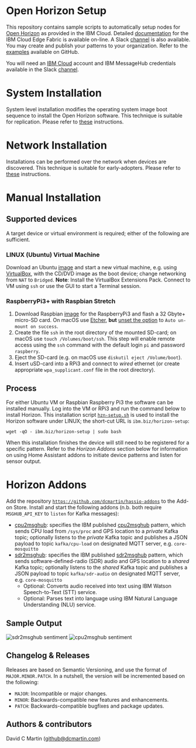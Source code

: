 # Open Horizon Setup

This repository contains sample scripts to automatically setup nodes for [Open Horizon][open-horizon] as provided in the IBM Cloud.  Detailed [documentation][edge-fabric] for the IBM Cloud Edge Fabric is available on-line.  A Slack [channel][edge-slack] is also available.  You may create and publish your patterns to your organization.  Refer to the [examples][examples] available on GitHub.

You will need an [IBM Cloud][ibm-cloud] account and IBM MessageHub credentials available in the Slack [channel][edge-slack].

# System Installation

System level installation modifies the operating system image boot sequence to install the Open Horizon software.  This technique is suitable for replication.  Please refer to [these][system] instructions.

# Network Installation

Installations can be performed over the network when devices are discovered.  This technique is suitable for early-adopters. Please refer to [these][network] instructions.

# Manual Installation

## Supported devices
A target device or virtual environment is required; either of the following are sufficient.

### LINUX (Ubuntu) Virtual Machine
Download an Ubuntu [image][ubuntu-image] and start a new virtual machine, e.g. using [VirtualBox][virtualbox], with the CD/DVD image as the boot device; change networking from `NAT` to `Bridged`.  **Note**: Install the VirtualBox Extensions Pack.  Connect to VM using `ssh` or use the GUI to start a Terminal session.

### RaspberryPi3+ with Raspbian Stretch
1. Download Raspbian [image][raspbian-image] for the RaspberryPi3 and flash a 32 Gbyte+ micro-SD card.  On macOS use [Etcher][etcher-io], **but** <ins>unset the option</ins> to `Auto un-mount on success`.
1. Create the file `ssh` in the root directory of the mounted SD-card; on macOS use `touch /Volumes/boot/ssh`.  This step will enable remote access using the `ssh` command with the default login `pi` and password `raspberry`.
1. Eject the SD-card (e.g. on macOS use `diskutil eject /Volume/boot`).
1. Insert uSD-card into a RPi3 and connect to _wired_ ethernet (or create appropriate `wpa_supplicant.conf` file in the root directory).

## Process
For either Ubuntu VM or Raspbian Raspberry Pi3 the software can be installed manually.  Log into the VM or RPi3 and run the command below to install Horizon.  This installation script [`hzn-setup.sh`][horizon-setup] is used to install the Horizon software under LINUX; the short-cut URL is `ibm.biz/horizon-setup`:
```
wget -qO - ibm.biz/horizon-setup | sudo bash
```
When this installation finishes the device will still need to be registered for a specific pattern.  Refer to the _Horizon Addons_ section below for information on using Home Assistant addons to initiate device patterns and listen for sensor output.

# Horizon Addons

Add the repository [`https://github.com/dcmartin/hassio-addons`][dcm-addons] to the Add-on Store.  Install and start the following addons (n.b. both require `MSGHUB_API_KEY` to `listen` for Kafka messages):

+ [cpu2msghub][cpu2msghub-addon]: specifies the IBM published [cpu2msghub][cpu2msghub-pattern] pattern, which sends CPU load from `/sys/proc` and GPS location to a _private_ Kafka topic; optionally listens to the _private_ Kafka topic and publishes a JSON payload to topic `kafka/cpu-load` on designated MQTT server, e.g. `core-mosquitto`
+ [sdr2msghub][sdr2msghub-addon]: specifies the IBM published [sdr2msghub][sdr2msghub-pattern] pattern, which sends software-defined-radio (SDR) audio and GPS location to a _shared_ Kafka topic; optionally listens to the _shared_ Kafka topic and publishes a JSON payload to topic `kafka/sdr-audio` on designated MQTT server, e.g. `core-mosquitto`
  - Optional: Converts audio received into text using IBM Watson Speech-to-Text (STT) service.
  - Optional: Parses text into language using IBM Natural Language Understanding (NLU) service.

## Sample Output

![sdr2msghub sentiment](https://github.com/dcmartin/hassio-addons/raw/master/sdr2msghub/sdr2msghub_sentiment.png?raw=true "SDR2MSGHUB")
![cpu2msghub sentiment](https://github.com/dcmartin/hassio-addons/raw/master/cpu2msghub/cpu2msghub_cpu.png?raw=true "CPU2MSGHUB")

## Changelog & Releases

Releases are based on Semantic Versioning, and use the format
of ``MAJOR.MINOR.PATCH``. In a nutshell, the version will be incremented
based on the following:

- ``MAJOR``: Incompatible or major changes.
- ``MINOR``: Backwards-compatible new features and enhancements.
- ``PATCH``: Backwards-compatible bugfixes and package updates.

## Authors & contributors

David C Martin (github@dcmartin.com)


[commits]: https://github.com/dcmartin/open-horizon/setup/commits/master
[contributors]: https://github.com/dcmartin/open-horizon/setup/graphs/contributors
[cpu2msghub-addon]: https://github.com/dcmartin/hassio-addons/tree/master/cpu2msghub
[cpu2msghub-pattern]: https://github.com/open-horizon/examples/tree/master/edge/msghub/cpu2msghub
[dcm-addons]: https://github.com/dcmartin/hassio-addons
[dcmartin]: https://github.com/dcmartin
[docker]: https://www.docker.com/
[edge-fabric]: https://console.test.cloud.ibm.com/docs/services/edge-fabric/getting-started.html
[edge-install]: https://console.test.cloud.ibm.com/docs/services/edge-fabric/adding-devices.html
[edge-slack]: https://ibm-appsci.slack.com/messages/edge-fabric-users/
[etcher-io]: https://www.balena.io/etcher/
[examples]: https://github.com/open-horizon/examples
[ha-addons]: https://github.com/hassio-addons
[ha-home]: https://www.home-assistant.io/
[hassio-install]: https://www.home-assistant.io/hassio/installation/
[hassio-setup]: https://github.com/dcmartin/open-horizon/blob/master/setup/hassio-install.sh
[horizon-setup]: https://github.com/dcmartin/open-horizon/blob/master/setup/hzn-install.sh
[ibm-apikeys]: https://console.bluemix.net/iam/#/apikeys
[ibm-cloud]: http://cloud.ibm.com/
[ibm-registration]: https://console.bluemix.net/registration/
[issue]: https://github.com/dcmartin/open-horizon/setup/issues
[keepchangelog]: http://keepachangelog.com/en/1.0.0/
[macos-install]: https://github.com/open-horizon/anax/releases
[network]: https://github.com/dcmartin/open-horizon/tree/master/setup/NETWORK.md
[open-horizon]: https://github.com/open-horizon
[raspbian-image]: https://www.raspberrypi.org/downloads/raspbian/
[releases]: https://github.com/dcmartin/open-horizon/setup/releases
[repository]: https://github.com/dcmartin/open-horizon/setup
[sdr2msghub-addon]: https://github.com/dcmartin/hassio-addons/tree/master/sdr2msghub
[sdr2msghub-pattern]: https://github.com/open-horizon/examples/tree/master/edge/msghub/sdr2msghub
[setup-readme]: https://github.com/dcmartin/open-horizon/blob/master/setup/README.md
[setupdir]: https://github.com/dcmartin/open-horizon/tree/master/setup
[system]: https://github.com/dcmartin/open-horizon/tree/master/setup/SYSTEM.md
[ubuntu-image]: http://releases.ubuntu.com/18.04.1/
[virtualbox]: http://www.virtualbox.org/
